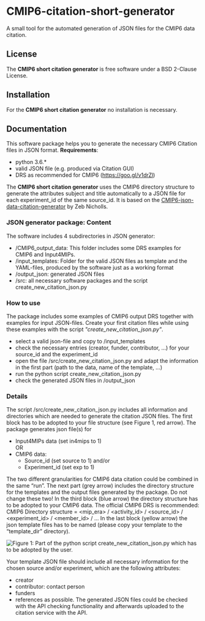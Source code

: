 # CMIP6-citation-short-generator
A small tool for the automated generation of JSON files for the CMIP6 data citation.
## License 
The **CMIP6 short citation generator** is free software under a BSD 2-Clause License.

## Installation 
For the **CMIP6 short citation generator** no installation is necessary.

## Documentation 

This software package helps you to generate the necessary CMIP6 Citation files in JSON format.
**Requirements**:
* python 3.6.*
* valid JSON file (e.g. produced via Citation GUI)
* DRS as recommended for CMIP6 (https://goo.gl/v1drZl)

The **CMIP6 short citation generator** uses the CMIP6 directory structure to generate the attributes subject and title automatically to a JSON file for each experiment_id of the same source_id.
It is based on the [CMIP6-json-data-citation-generator](https://github.com/znicholls/CMIP6-json-data-citation-generator) by Zeb Nicholls.


### JSON generator package: Content 
The software includes 4 subdirectories in JSON generator:
* /CMIP6_output_data: This folder includes some DRS examples for CMIP6 and Input4MIPs. 
* /input_templates: Folder for the valid JSON files as template and the YAML-files, produced by the software just as a working format
* /output_json: generated JSON files 
* /src: all necessary software packages and the script create_new_citation_json.py

### How to use
The package includes some examples of CMIP6 output DRS together with examples for input JSON-files. Create your first citation files while using these examples with the script _"create_new_citation_json.py"_.  
* select a valid json-file and copy to /input_templates
* check the necessary entries (creator, funder, contributor, …) for your source_id and the experiment_id 
* open the file /src/create_new_citation_json.py and adapt the information in the first part (path to the data, name of the template, …)
* run the python script create_new_citation_json.py
* check the generated JSON files in /output_json

### Details
The script /src/create_new_citation_json.py includes all information and directories which are needed to generate the citation JSON files.
The first block has to be adopted to your file structure (see Figure 1, red arrow). The package generates json file(s) for 
* Input4MIPs data (set in4mips to 1)  
    OR
* CMIP6 data:
  * Source_id (set source to 1) and/or
  * Experiment_id (set exp to 1)
  
The two different granularities for CMIP6 data citation could be combined in the same “run”. 
The next part (grey arrow) includes the directory structure for the templates and the output files generated by the package. Do not change these two!
In the third block (blue arrow) the directory structure has to be adopted to your CMIP6 data. The official CMIP6 DRS is recommended:
CMIP6 Directory structure = 
<mip_era> / <activity_id> / <source_id> / <experiment_id> / <member_id> / …
In the last block (yellow arrow) the json template files has to be named (please copy your template to the “template_dir” directory).

![Figure 1: Part of the python script create_new_citation_json.py which has to be adopted by the user.](/https://github.com/AndreaLamm/CMIP6-citation-short-generator/blob/master/screenshot_script.png)

Your template JSON file should include all necessary information for the chosen source and/or experiment, which are the following attributes:
* creator
* contributor: contact person
* funders
* references as possible.
The generated JSON files could be checked with the API checking functionality and afterwards uploaded to the citation service with the API.
